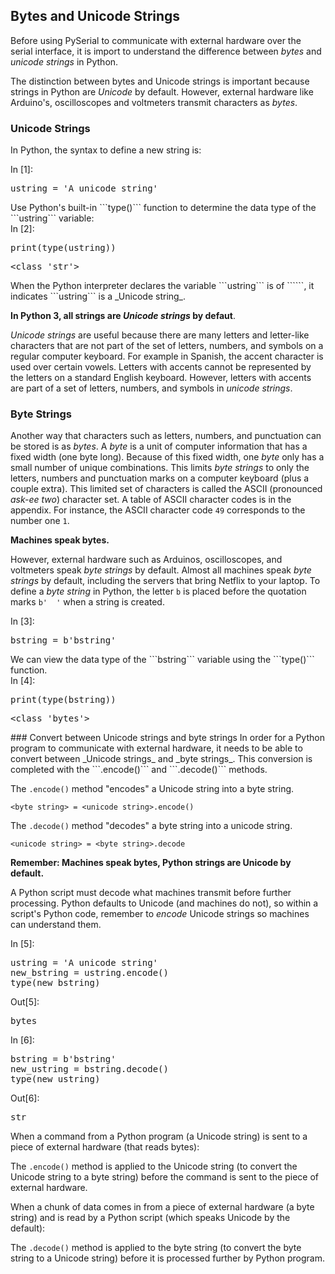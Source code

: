 
## Bytes and Unicode Strings
Before using PySerial to communicate with external hardware over the serial interface, it is import to understand the difference between _bytes_ and _unicode strings_ in Python. 

The distinction between bytes and Unicode strings is important because strings in Python are _Unicode_ by default. However, external hardware like Arduino's, oscilloscopes and voltmeters transmit characters as _bytes_.
### Unicode Strings
In Python, the syntax to define a new string is:
<div class="cell border-box-sizing code_cell rendered">
<div class="input">
<div class="prompt input_prompt">In&nbsp;[1]:</div>
<div class="inner_cell">
    <div class="input_area">
<div class=" highlight hl-ipython3"><pre><span></span><span class="n">ustring</span> <span class="o">=</span> <span class="s1">&#39;A unicode string&#39;</span>
</pre></div>

</div>
</div>
</div>

</div>
Use Python's built-in ```type()``` function to determine the data type of the ```ustring``` variable:
<div class="cell border-box-sizing code_cell rendered">
<div class="input">
<div class="prompt input_prompt">In&nbsp;[2]:</div>
<div class="inner_cell">
    <div class="input_area">
<div class=" highlight hl-ipython3"><pre><span></span><span class="nb">print</span><span class="p">(</span><span class="nb">type</span><span class="p">(</span><span class="n">ustring</span><span class="p">))</span>
</pre></div>

</div>
</div>
</div>

<div class="output_wrapper">
<div class="output">


<div class="output_area">

<div class="prompt"></div>


<div class="output_subarea output_stream output_stdout output_text">
<pre>&lt;class &#39;str&#39;&gt;
</pre>
</div>
</div>

</div>
</div>

</div>
When the Python interpreter declares the variable ```ustring``` is of ```<class 'str'>```, it indicates ```ustring``` is a _Unicode string_.

**In Python 3, all strings are _Unicode strings_ by defaut**.

_Unicode strings_ are useful because there are many letters and letter-like characters that are not part of the set of letters, numbers, and symbols on a regular computer keyboard.  For example in Spanish, the accent character is used over certain vowels. Letters with accents cannot be represented by the letters on a standard English keyboard.  However, letters with accents are part of a set of letters, numbers, and symbols in _unicode strings_.
### Byte Strings

Another way that characters such as letters, numbers, and punctuation can be stored is as _bytes_. A _byte_ is a unit of computer information that has a fixed width (one byte long). Because of this fixed width, one _byte_ only has a small number of unique combinations. This limits _byte strings_ to only the letters, numbers and punctuation marks on a computer keyboard (plus a couple extra). This limited set of characters is called the ASCII (pronounced _ask-ee two_) character set. A table of ASCII character codes is in the appendix. For instance, the ASCII character code ```49``` corresponds to the number one ```1```.

**Machines speak bytes.**

However, external hardware such as Arduinos, oscilloscopes, and voltmeters speak _byte strings_ by default. Almost all machines speak _byte strings_ by default, including the servers that bring Netflix to your laptop.
To define a _byte string_ in Python, the letter ```b``` is placed before the quotation marks ```b'  '``` when a string is created.
<div class="cell border-box-sizing code_cell rendered">
<div class="input">
<div class="prompt input_prompt">In&nbsp;[3]:</div>
<div class="inner_cell">
    <div class="input_area">
<div class=" highlight hl-ipython3"><pre><span></span><span class="n">bstring</span> <span class="o">=</span> <span class="sa">b</span><span class="s1">&#39;bstring&#39;</span>
</pre></div>

</div>
</div>
</div>

</div>
We can view the data type of the ```bstring``` variable using the ```type()``` function.
<div class="cell border-box-sizing code_cell rendered">
<div class="input">
<div class="prompt input_prompt">In&nbsp;[4]:</div>
<div class="inner_cell">
    <div class="input_area">
<div class=" highlight hl-ipython3"><pre><span></span><span class="nb">print</span><span class="p">(</span><span class="nb">type</span><span class="p">(</span><span class="n">bstring</span><span class="p">))</span>
</pre></div>

</div>
</div>
</div>

<div class="output_wrapper">
<div class="output">


<div class="output_area">

<div class="prompt"></div>


<div class="output_subarea output_stream output_stdout output_text">
<pre>&lt;class &#39;bytes&#39;&gt;
</pre>
</div>
</div>

</div>
</div>

</div>
### Convert between Unicode strings and byte strings
In order for a Python program to communicate with external hardware, it needs to be able to convert between _Unicode strings_ and _byte strings_. This conversion is completed with the ```.encode()``` and ```.decode()``` methods. 

The ```.encode()``` method "encodes" a Unicode string into a byte string.

```<byte string> = <unicode string>.encode()```

The ```.decode()``` method "decodes" a byte string into a unicode string.

```<unicode string> = <byte string>.decode```

**Remember: Machines speak bytes, Python strings are Unicode by default.** 

A Python script must decode what machines transmit before further processing. Python defaults to Unicode (and machines do not), so within a script's Python code, remember to _encode_  Unicode strings so machines can understand them.
<div class="cell border-box-sizing code_cell rendered">
<div class="input">
<div class="prompt input_prompt">In&nbsp;[5]:</div>
<div class="inner_cell">
    <div class="input_area">
<div class=" highlight hl-ipython3"><pre><span></span><span class="n">ustring</span> <span class="o">=</span> <span class="s1">&#39;A unicode string&#39;</span>
<span class="n">new_bstring</span> <span class="o">=</span> <span class="n">ustring</span><span class="o">.</span><span class="n">encode</span><span class="p">()</span>
<span class="nb">type</span><span class="p">(</span><span class="n">new_bstring</span><span class="p">)</span>
</pre></div>

</div>
</div>
</div>

<div class="output_wrapper">
<div class="output">


<div class="output_area">

<div class="prompt output_prompt">Out[5]:</div>




<div class="output_text output_subarea output_execute_result">
<pre>bytes</pre>
</div>

</div>

</div>
</div>

</div>
<div class="cell border-box-sizing code_cell rendered">
<div class="input">
<div class="prompt input_prompt">In&nbsp;[6]:</div>
<div class="inner_cell">
    <div class="input_area">
<div class=" highlight hl-ipython3"><pre><span></span><span class="n">bstring</span> <span class="o">=</span> <span class="sa">b</span><span class="s1">&#39;bstring&#39;</span>
<span class="n">new_ustring</span> <span class="o">=</span> <span class="n">bstring</span><span class="o">.</span><span class="n">decode</span><span class="p">()</span>
<span class="nb">type</span><span class="p">(</span><span class="n">new_ustring</span><span class="p">)</span>
</pre></div>

</div>
</div>
</div>

<div class="output_wrapper">
<div class="output">


<div class="output_area">

<div class="prompt output_prompt">Out[6]:</div>




<div class="output_text output_subarea output_execute_result">
<pre>str</pre>
</div>

</div>

</div>
</div>

</div>
When a command from a Python program (a Unicode string) is sent to a piece of external hardware (that reads bytes):

The ```.encode()``` method is applied to the Unicode string (to convert the Unicode string to a byte string) before the command is sent to the piece of external hardware.

When a chunk of data comes in from a piece of external hardware (a byte string) and is read by a Python script (which speaks Unicode by the default):

The ```.decode()``` method is applied to the byte string (to convert the byte string to a Unicode string) before it is processed further by Python program.
 

